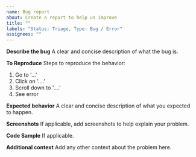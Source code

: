 ```yaml
---
name: Bug report
about: Create a report to help us improve
title: ""
labels: "Status: Triage, Type: Bug / Error"
assignees: ""
---
```


**Describe the bug**
A clear and concise description of what the bug is.

**To Reproduce**
Steps to reproduce the behavior:

1. Go to '...'
2. Click on '....'
3. Scroll down to '....'
4. See error

**Expected behavior**
A clear and concise description of what you expected to happen.

**Screenshots**
If applicable, add screenshots to help explain your problem.

**Code Sample**
If applicable.

**Additional context**
Add any other context about the problem here.
